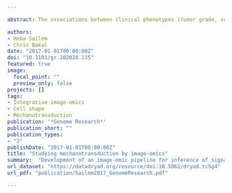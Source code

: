 ```yaml
---

abstract: The associations between clinical phenotypes (tumor grade, survival) and cell phenotypes, such as shape, signaling activity, and gene expression, are the basis for cancer pathology, but the mechanisms explaining these relationships are not always clear. The generation of large data sets containing information regarding cell phenotypes and clinical data provides an op- portunity to describe these mechanisms. Here, we develop an image-omics approach to integrate quantitative cell imaging data, gene expression, and protein–protein interaction data to systematically describe a “shape-gene network” that couples specific aspects of breast cancer cell shape to signaling and transcriptional events. The actions of this network converge on NF-κB, and support the idea that NF-κB is responsive to mechanical stimuli. By integrating RNAi screening data, we identify components of the shape-gene network that regulate NF-κB in response to cell shape changes. This network was also used to generate metagene models that predict NF-κB activity and aspects of morphology such as cell area, elongation, and protru- siveness. Critically, these metagenes also have predictive value regarding tumor grade and patient outcomes. Taken togeth- er, these data strongly suggest that changes in cell shape, driven by gene expression and/or mechanical forces, can promote breast cancer progression by modulating NF-κB activation. Our findings highlight the importance of integrating phenotyp- ic data at the molecular level (signaling and gene expression) with those at the cellular and tissue levels to better understand breast cancer oncogenesis.

authors:
- Heba Sailem
- Chris Bakal
date: "2017-01-01T00:00:00Z"
doi: "10.1101/gr.202028.115"
featured: true
image:
  focal_point: ""
  preview_only: false
projects: []
tags: 
- Integrative image-omics
- Cell shape
- Mechanotransduction
publication: '*Genome Research*'
publication_short: ""
publication_types:
- "2"
publishDate: "2017-01-01T00:00:00Z"
title: "Studying mechanotransduction by image-omics"
summary:  "Development of an image-omic pipeline for inference of signaling networks linking the shape of breast cells to their transcriptional  activities. Through this pipeline we identified genes that are predictive of the outcome of breast cancer patients." 
url_dataset: "https://datadryad.org/resource/doi:10.5061/dryad.tc5g4"
url_pdf: "publication/Sailem2017_GenomeResearch.pdf"

---
```


